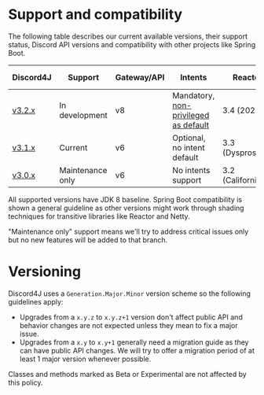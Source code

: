 # Support and compatibility

The following table describes our current available versions, their support status, Discord API versions and compatibility with other projects like Spring Boot.

| Discord4J                                                   | Support          | Gateway/API | Intents                           | Reactor           | Spring Boot   |
|-------------------------------------------------------------|------------------|-------------|-----------------------------------|-------------------|---------------|
| [v3.2.x](https://github.com/Discord4J/Discord4J/tree/master)| In development   | v8          | Mandatory, [non-privileged as default](https://discord.com/developers/docs/topics/gateway#privileged-intents) | 3.4 (2020)        | 2.3 and above |
| [v3.1.x](https://github.com/Discord4J/Discord4J/tree/3.1.x) | Current          | v6          | Optional, no intent default       | 3.3 (Dysprosium)  | 2.2 and above |
| [v3.0.x](https://github.com/Discord4J/Discord4J/tree/3.0.x) | Maintenance only | v6          | No intents support                | 3.2 (Californium) | 2.1           |

All supported versions have JDK 8 baseline. Spring Boot compatibility is shown a general guideline as other versions might work through shading techniques for transitive libraries like Reactor and Netty.

"Maintenance only" support means we'll try to address critical issues only but no new features will be added to that branch.

# Versioning

Discord4J uses a `Generation.Major.Minor` version scheme so the following guidelines apply:

- Upgrades from a `x.y.z` to `x.y.z+1` version don't affect public API and behavior changes are not expected unless they mean to fix a major issue.
- Upgrades from a `x.y` to `x.y+1` generally need a migration guide as they can have public API changes. We will try to offer a migration period of at least 1 major version whenever possible.

Classes and methods marked as Beta or Experimental are not affected by this policy.
